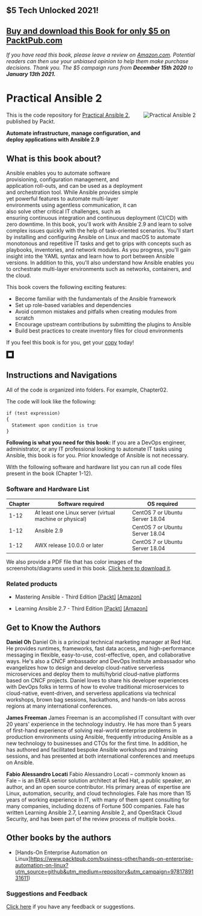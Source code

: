 ## $5 Tech Unlocked 2021!
[Buy and download this Book for only $5 on PacktPub.com](https://www.packtpub.com/product/practical-ansible-2/9781789807462)
-----
*If you have read this book, please leave a review on [Amazon.com](https://www.amazon.com/gp/product/1789807468).     Potential readers can then use your unbiased opinion to help them make purchase decisions. Thank you. The $5 campaign         runs from __December 15th 2020__ to __January 13th 2021.__*

# Practical Ansible 2

<a href="https://www.packtpub.com/cloud-networking/practical-ansible-2?utm_source=github&utm_medium=repository&utm_campaign=9781789807462"><img src="https://www.packtpub.com/media/catalog/product/cache/e4d64343b1bc593f1c5348fe05efa4a6/9/7/9781789807462-original.png" alt="Practical Ansible 2" height="256px" align="right"></a>

This is the code repository for [Practical Ansible 2](https://www.packtpub.com/cloud-networking/practical-ansible-2?utm_source=github&utm_medium=repository&utm_campaign=9781789807462), published by Packt.

**Automate infrastructure, manage configuration, and deploy applications with Ansible 2.9**

## What is this book about?
Ansible enables you to automate software provisioning, configuration management, and application roll-outs, and can be used as a deployment and orchestration tool. While Ansible provides simple yet powerful features to automate multi-layer environments using agentless communication, it can also solve other critical IT challenges, such as ensuring continuous integration and continuous deployment (CI/CD) with zero downtime.
In this book, you'll work with Ansible 2.9 and learn to solve complex issues quickly with the help of task-oriented scenarios. You'll start by installing and configuring Ansible on Linux and macOS to automate monotonous and repetitive IT tasks and get to grips with concepts such as playbooks, inventories, and network modules. As you progress, you'll gain insight into the YAML syntax and learn how to port between Ansible versions. In addition to this, you'll also understand how Ansible enables you to orchestrate multi-layer environments such as networks, containers, and the cloud.

This book covers the following exciting features: 
* Become familiar with the fundamentals of the Ansible framework
* Set up role-based variables and dependencies
* Avoid common mistakes and pitfalls when creating modules from scratch
* Encourage upstream contributions by submitting the plugins to Ansible
* Build best practices to create inventory files for cloud environments


If you feel this book is for you, get your [copy](https://www.amazon.com/dp/1789807468) today!

<a href="https://www.packtpub.com/?utm_source=github&utm_medium=banner&utm_campaign=GitHubBanner"><img src="https://raw.githubusercontent.com/PacktPublishing/GitHub/master/GitHub.png" alt="https://www.packtpub.com/" border="5" /></a>

## Instructions and Navigations
All of the code is organized into folders. For example, Chapter02.

The code will look like the following:
```
if (test expression)
{
  Statement upon condition is true
}
```

**Following is what you need for this book:**
If you are a DevOps engineer, administrator, or any IT professional looking to automate IT tasks using Ansible, this book is for you. Prior knowledge of Ansible is not necessary.

With the following software and hardware list you can run all code files present in the book (Chapter 1-12).

### Software and Hardware List

| Chapter  | Software required                                       | OS required                     |
| -------- | --------------------------------------------------------| --------------------------------|
| 1-12     | At least one Linux server (virtual machine or physical) | CentOS 7 or Ubuntu Server 18.04 |
| 1-12     | Ansible 2.9                                             | CentOS 7 or Ubuntu Server 18.04 |
| 1-12     | AWX release 10.0.0 or later                             | CentOS 7 or Ubuntu Server 18.04 |



We also provide a PDF file that has color images of the screenshots/diagrams used in this book. [Click here to download it](https://static.packt-cdn.com/downloads/9781789807462_ColorImages.pdf).

### Related products <Other books you may enjoy>
* Mastering Ansible - Third Edition [[Packt]](https://www.packtpub.com/virtualization-and-cloud/mastering-ansible-third-edition?utm_source=github&utm_medium=repository&utm_campaign=9781789951547) [[Amazon]](https://www.amazon.com/dp/1789951542)

* Learning Ansible 2.7 - Third Edition [[Packt]](https://www.packtpub.com/networking-and-servers/learning-ansible-27-third-edition?utm_source=github&utm_medium=repository&utm_campaign=9781789954333) [[Amazon]](https://www.amazon.com/dp/1789954339)

## Get to Know the Authors
**Daniel Oh**
Daniel Oh is a principal technical marketing manager at Red Hat. He provides runtimes, frameworks, fast data access, and high-performance messaging in flexible, easy-to-use, cost-effective, open, and collaborative ways. He's also a CNCF ambassador and DevOps Institute ambassador who evangelizes how to design and develop cloud-native serverless microservices and deploy them to multi/hybrid cloud-native platforms based on CNCF projects. Daniel loves to share his developer experiences with DevOps folks in terms of how to evolve traditional microservices to cloud-native, event-driven, and serverless applications via technical workshops, brown bag sessions, hackathons, and hands-on labs across regions at many international conferences.

**James Freeman**
James Freeman is an accomplished IT consultant with over 20 years' experience in the technology industry. He has more than 5 years of first-hand experience of solving real-world enterprise problems in production environments using Ansible, frequently introducing Ansible as a new technology to businesses and CTOs for the first time. In addition, he has authored and facilitated bespoke Ansible workshops and training sessions, and has presented at both international conferences and meetups on Ansible.

**Fabio Alessandro Locati**
Fabio Alessandro Locati – commonly known as Fale – is an EMEA senior solution architect at Red Hat, a public speaker, an author, and an open source contributor. His primary areas of expertise are Linux, automation, security, and cloud technologies. Fale has more than 15 years of working experience in IT, with many of them spent consulting for many companies, including dozens of Fortune 500 companies. Fale has written Learning Ansible 2.7, Learning Ansible 2, and OpenStack Cloud Security, and has been part of the review process of multiple books.


## Other books by the authors
* [Hands-On Enterprise Automation on Linux]https://www.packtpub.com/business-other/hands-on-enterprise-automation-on-linux?utm_source=github&utm_medium=repository&utm_campaign=9781789131611)


### Suggestions and Feedback
[Click here](https://docs.google.com/forms/d/e/1FAIpQLSdy7dATC6QmEL81FIUuymZ0Wy9vH1jHkvpY57OiMeKGqib_Ow/viewform) if you have any feedback or suggestions.
